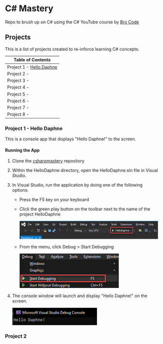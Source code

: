 # C# Mastery

Repo to brush up on C# using the C# YouTube course by [Bro Code](https://www.youtube.com/watch?v=wxznTygnRfQ)

## Projects

This is a list of projects created to re-inforce learning C# concepts.

| Table of Contents                                                                    |
| ------------------------------------------------------------------------------------ |
| Project 1 - [Hello Daphne](https://github.com/thisislink/csharpmastery#hello-daphne) |
| Project 2 -                                                                          |
| Project 3 -                                                                          |
| Project 4 -                                                                          |
| Project 5 -                                                                          |
| Project 6 -                                                                          |
| Project 7 -                                                                          |
| Project 8 -                                                                          |

### Project 1 - Hello Daphne

This is a console app that displays "Hello Daphne!" to the screen.

#### Running the App

1. Clone the [csharpmastery](https://github.com/thisislink/csharpmastery.git) repository
2. Within the HelloDaphne directory, open the HelloDaphne.sln file in Visual Studio.
3. In Visual Studio, run the application by doing one of the following options:

   - Press the F5 key on your keyboard
   - Click the green play button on the toolbar next to the name of the project HelloDaphne

     ![image](https://github.com/thisislink/csharpmastery/blob/main/Assets/HelloDaphneReadmeAssets/play-button.png?raw=true)

   - From the menu, click Debug > Start Debugging

     ![image](https://github.com/thisislink/csharpmastery/blob/main/Assets/HelloDaphneReadmeAssets/start-debugging.png?raw=true)

4. The console window will launch and display "Hello Daphne!" on the screen.

   ![image](https://github.com/thisislink/csharpmastery/blob/main/Assets/HelloDaphneReadmeAssets/console-window.png?raw=true)

### Project 2
